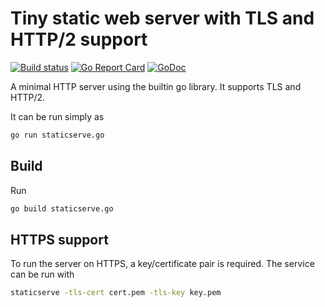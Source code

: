 # Tiny static web server with TLS and HTTP/2 support

[![Build status](https://img.shields.io/travis/albertodonato/staticserve.svg)](https://travis-ci.org/albertodonato/staticserve)
[![Go Report Card](https://goreportcard.com/badge/github.com/albertodonato/staticserve)](https://goreportcard.com/report/github.com/albertodonato/staticserve)
[![GoDoc](https://godoc.org/github.com/albertodonato/staticserve?status.svg)](https://godoc.org/github.com/albertodonato/staticserve)

A minimal HTTP server using the builtin go library. It supports TLS and HTTP/2.

It can be run simply as

```bash
go run staticserve.go
```

## Build

Run

```bash
go build staticserve.go
```

## HTTPS support

To run the server on HTTPS, a key/certificate pair is required. The service can be run with

```bash
staticserve -tls-cert cert.pem -tls-key key.pem
```

